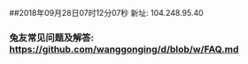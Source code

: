 ##2018年09月28日07时12分07秒 新址: 104.248.95.40
### 兔友常见问题及解答: https://github.com/wanggonging/d/blob/w/FAQ.md
